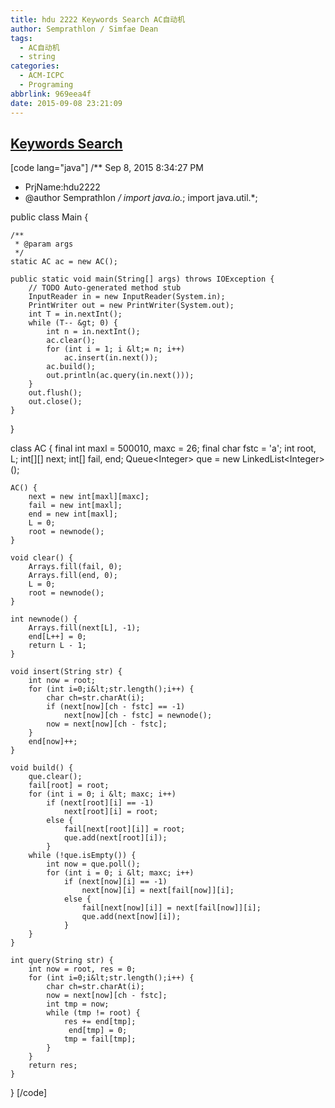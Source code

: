 ```yaml
---
title: hdu 2222 Keywords Search AC自动机
author: Semprathlon / Simfae Dean
tags:
  - AC自动机
  - string
categories:
  - ACM-ICPC
  - Programing
abbrlink: 969eea4f
date: 2015-09-08 23:21:09
---
```

[Keywords Search](http://acm.hdu.edu.cn/showproblem.php?pid=2222)
----
[code lang="java"]
/** Sep 8, 2015 8:34:27 PM
 * PrjName:hdu2222
 * @author Semprathlon
 */
import java.io.*;
import java.util.*;

public class Main {

    /**
     * @param args
     */
    static AC ac = new AC();

    public static void main(String[] args) throws IOException {
        // TODO Auto-generated method stub
        InputReader in = new InputReader(System.in);
        PrintWriter out = new PrintWriter(System.out);
        int T = in.nextInt();
        while (T-- &gt; 0) {
            int n = in.nextInt();
            ac.clear();
            for (int i = 1; i &lt;= n; i++)
                ac.insert(in.next());
            ac.build();
            out.println(ac.query(in.next()));
        }
        out.flush();
        out.close();
    }

}

class AC {
    final int maxl = 500010, maxc = 26;
    final char fstc = 'a';
    int root, L;
    int[][] next;
    int[] fail, end;
    Queue&lt;Integer&gt; que = new LinkedList&lt;Integer&gt;();

    AC() {
        next = new int[maxl][maxc];
        fail = new int[maxl];
        end = new int[maxl];
        L = 0;
        root = newnode();
    }

    void clear() {
        Arrays.fill(fail, 0);
        Arrays.fill(end, 0);
        L = 0;
        root = newnode();
    }

    int newnode() {
        Arrays.fill(next[L], -1);
        end[L++] = 0;
        return L - 1;
    }

    void insert(String str) {
        int now = root;
        for (int i=0;i&lt;str.length();i++) {
            char ch=str.charAt(i);
            if (next[now][ch - fstc] == -1)
                next[now][ch - fstc] = newnode();
            now = next[now][ch - fstc];
        }
        end[now]++;
    }

    void build() {
        que.clear();
        fail[root] = root;
        for (int i = 0; i &lt; maxc; i++)
            if (next[root][i] == -1)
                next[root][i] = root;
            else {
                fail[next[root][i]] = root;
                que.add(next[root][i]);
            }
        while (!que.isEmpty()) {
            int now = que.poll();
            for (int i = 0; i &lt; maxc; i++)
                if (next[now][i] == -1)
                    next[now][i] = next[fail[now]][i];
                else {
                    fail[next[now][i]] = next[fail[now]][i];
                    que.add(next[now][i]);
                }
        }
    }

    int query(String str) {
        int now = root, res = 0;
        for (int i=0;i&lt;str.length();i++) {
            char ch=str.charAt(i);
            now = next[now][ch - fstc];
            int tmp = now;
            while (tmp != root) {
                res += end[tmp];
                 end[tmp] = 0;
                tmp = fail[tmp];
            }
        }
        return res;
    }
}
[/code]